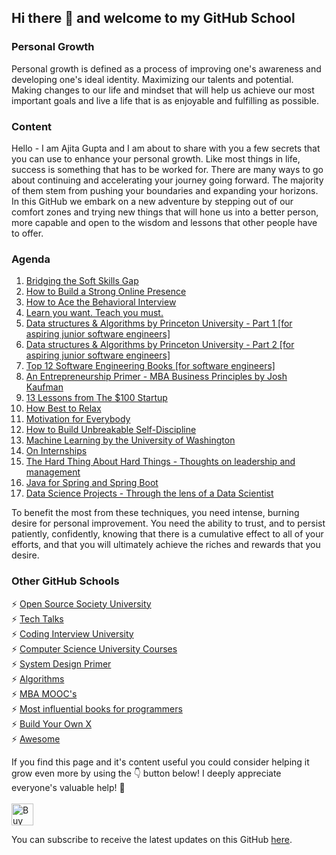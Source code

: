 ## Hi there 👋 and welcome to my GitHub School

### Personal Growth
Personal growth is defined as a process of improving one's awareness and developing one's ideal identity. Maximizing our talents and potential. Making changes to our life and mindset that will help us achieve our most important goals and live a life that is as enjoyable and fulfilling as possible.

### Content
Hello - I am Ajita Gupta and I am about to share with you a few secrets that you can use to enhance your personal growth. Like most things in life, success is something that has to be worked for. There are many ways to go about continuing and accelerating your journey going forward. The majority of them stem from pushing your boundaries and expanding your horizons. In this GitHub we embark on a new adventure by stepping out of our comfort zones and trying new things that will hone us into a better person, more capable and open to the wisdom and lessons that other people have to offer.

### Agenda
1. [Bridging the Soft Skills Gap](https://github.com/ajitagupta/bridgingthesoftskillsgap)
2. [How to Build a Strong Online Presence](https://github.com/ajitagupta/howtobuildastrongonlinepresence)
3. [How to Ace the Behavioral Interview](https://github.com/ajitagupta/howtoacethebehavioralinterview)
4. [Learn you want. Teach you must.](https://github.com/ajitagupta/learnyouwantteachyoumust)
5. [Data structures & Algorithms by Princeton University - Part 1 [for aspiring junior software engineers]](https://www.coursera.org/learn/algorithms-part1)
6. [Data structures & Algorithms by Princeton University - Part 2 [for aspiring junior software engineers]](https://www.coursera.org/learn/algorithms-part2)
7. [Top 12 Software Engineering Books [for software engineers]](https://github.com/ajitagupta/softwareengineerbooks)
8. [An Entrepreneurship Primer - MBA Business Principles by Josh Kaufman](https://github.com/ajitagupta/entrepreneurshipprimer)
9. [13 Lessons from The $100 Startup](https://github.com/ajitagupta/100dollarstartup)
10. [How Best to Relax](https://github.com/ajitagupta/relax)
11. [Motivation for Everybody](https://github.com/ajitagupta/motivationforeverybody)
12. [How to Build Unbreakable Self-Discipline](https://github.com/ajitagupta/selfdiscipline)
13. [Machine Learning by the University of Washington](https://github.com/ajitagupta/machinelearninguw)
14. [On Internships](https://github.com/ajitagupta/oninternships)
15. [The Hard Thing About Hard Things - Thoughts on leadership and management](https://github.com/ajitagupta/hardthingsabouthardthings)
16. [Java for Spring and Spring Boot](https://github.com/ajitagupta/springoncodecademy)
17. [Data Science Projects - Through the lens of a Data Scientist](https://github.com/ajitagupta/datascienceprojects/)


To benefit the most from these techniques, you need intense, burning desire for personal improvement. You need the ability to trust, and to persist patiently, confidently, knowing that there is a cumulative effect to all of your efforts, and that you will ultimately achieve the riches and rewards that you desire.

### Other GitHub Schools
⚡ [Open Source Society University](https://github.com/ossu/computer-science)<br>
⚡ [Tech Talks](https://github.com/JanVanRyswyck/awesome-talks)<br>
⚡ [Coding Interview University](https://github.com/jwasham/coding-interview-university)<br>
⚡ [Computer Science University Courses](https://github.com/prakhar1989/awesome-courses)<br>
⚡ [System Design Primer](https://github.com/donnemartin/system-design-primer)<br>
⚡ [Algorithms](https://github.com/TheAlgorithms)<br>
⚡ [MBA MOOC's](https://github.com/dperconti/MOOC-MBA)<br>
⚡ [Most influential books for programmers](https://github.com/cs-books/influential-cs-books)<br>
⚡ [Build Your Own X](https://github.com/danistefanovic/build-your-own-x)<br>
⚡ [Awesome](https://github.com/sindresorhus/awesome)

<!-- If you like what I do and want me to build more such projects, maybe consider buying me a coffee 🥺👉👈<br><br>-->
If you find this page and it's content useful you could consider helping it grow even more by using the 👇 button below!
I deeply appreciate everyone's valuable help! 🙏<br><br>
[<img src="https://cdn.buymeacoffee.com/buttons/v2/default-yellow.png" alt="Buy Me A Coffee" height="35">](https://www.buymeacoffee.com/ajita.gupta)


You can subscribe to receive the latest updates on this GitHub [here](https://personalgrowthintech.substack.com/p/coming-soon?r=tcw8k&utm_campaign=post&utm_medium=web&utm_source=).


<!--


**ajitagupta/ajitagupta** is a ✨ _special_ ✨ repository because its `README.md` (this file) appears on your GitHub profile.


Here are some ideas to get you started:

- 🔭 I’m currently working on ...
- 🌱 I’m currently learning ...
- 👯 I’m looking to collaborate on ...
- 🤔 I’m looking for help with ...
- 💬 Ask me about ...
- 📫 How to reach me: ...
- 😄 Pronouns: ...
- ⚡ Fun fact: ...
-->
